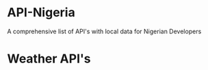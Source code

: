 # API-Nigeria
A comprehensive list of API's with local data for Nigerian Developers


# Weather API's

